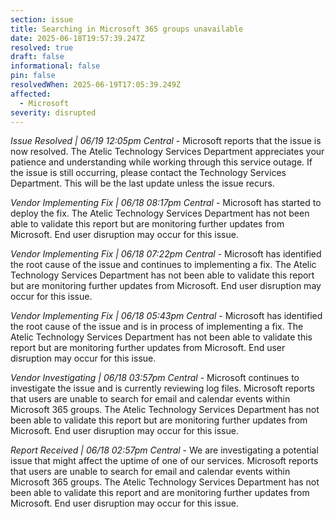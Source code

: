 ```yaml
---
section: issue
title: Searching in Microsoft 365 groups unavailable
date: 2025-06-18T19:57:39.247Z
resolved: true
draft: false
informational: false
pin: false
resolvedWhen: 2025-06-19T17:05:39.249Z
affected:
  - Microsoft
severity: disrupted
---
```

*Issue Resolved | 06/19 12:05pm Central* - Microsoft reports that the issue is now resolved. The Atelic Technology Services Department appreciates your patience and understanding while working through this service outage. If the issue is still occurring, please contact the Technology Services Department. This will be the last update unless the issue recurs.

*Vendor Implementing Fix | 06/18 08:17pm Central* - Microsoft has started to deploy the fix. The Atelic Technology Services Department has not been able to validate this report but are monitoring further updates from Microsoft. End user disruption may occur for this issue.

*Vendor Implementing Fix | 06/18 07:22pm Central* - Microsoft has identified the root cause of the issue and continues to implementing a fix. The Atelic Technology Services Department has not been able to validate this report but are monitoring further updates from Microsoft. End user disruption may occur for this issue.

*Vendor Implementing Fix | 06/18 05:43pm Central* - Microsoft has identified the root cause of the issue and is in process of implementing a fix. The Atelic Technology Services Department has not been able to validate this report but are monitoring further updates from Microsoft. End user disruption may occur for this issue.

*Vendor Investigating | 06/18 03:57pm Central* - Microsoft continues to investigate the issue and is currently reviewing log files. Microsoft reports that users are unable to search for email and calendar events within Microsoft 365 groups. The Atelic Technology Services Department has not been able to validate this report but are monitoring further updates from Microsoft. End user disruption may occur for this issue.

*Report Received | 06/18 02:57pm Central* - We are investigating a potential issue that might affect the uptime of one of our services. Microsoft reports that users are unable to search for email and calendar events within Microsoft 365 groups. The Atelic Technology Services Department has not been able to validate this report and are monitoring further updates from Microsoft. End user disruption may occur for this issue.